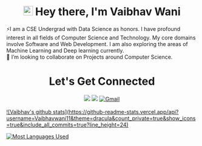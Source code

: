 <!--### Hi👋, I'm Vaibhav-->
<h1 align="center">
    <img src="https://media.giphy.com/media/hvRJCLFzcasrR4ia7z/giphy.gif" width="25px"> Hey there, I'm Vaibhav Wani
</h1>

<!--## Hey! I'm Vaibhav Wani. <img src="https://media.giphy.com/media/hvRJCLFzcasrR4ia7z/giphy.gif" width="25px">-->
 ⚡I am a CSE Undergrad with Data Science as honors. I have profound interest in all fields of Computer Science and Technology. 
 My core domains involve Software and Web Development. I am also exploring the areas of Machine Learning and Deep learning currently. 
 <br>
 🔭 I’m looking to collaborate on Projects around Computer Science.
 
<h1 align="center">Let's Get Connected</h1>
<div align="center">
<a href="https://www.linkedin.com/in/vaibhav1106"><img src="https://img.shields.io/badge/linkedin-%230077B5.svg?style=for-the-badge&logo=linkedin&logoColor=white"></a>
<!--[<img src="https://img.shields.io/badge/linkedin-%230077B5.svg?&style=for-the-badge&logo=linkedin&logoColor=white" />](https://www.linkedin.com/in/tanmaypardeshi) -->
<!--[<img src="https://img.shields.io/badge/-vaibhavwani-c14438?style=for-the-badge&logo=Gmail&logoColor=white"/>](mailto:vaibhavwani2428@gmail.com) -->
<!--[<img src="https://img.shields.io/badge/Twitter-1DA1F2?style=for-the-badge&logo=twitter&logoColor=white"](https://twitter.com/_Vaibhav1106_) -->
<a href="https://twitter.com/_vaibhav11_" target="_blank"><img src="https://img.shields.io/badge/twitter-%2300acee.svg?&style=for-the-badge&logo=twitter&logoColor=white&alt=twitter" /></a>
<a href="mailto:vaibhavwani2428@gmail.com"><img  alt="Gmail" src="https://img.shields.io/badge/Gmail-D14836?style=for-the-badge&logo=gmail&logoColor=white" />
 </div>

<br>    
![Vaibhav's github stats](https://github-readme-stats.vercel.app/api?username=Vaibhavwani11&theme=dracula&count_private=true&show_icons=true&include_all_commits=true?line_height=24) 
    
![Most Languages Used](https://github-readme-stats.vercel.app/api/top-langs/?username=Vaibhavwani11&theme=dracula&layout=compact&langs_count=8)
                                                                                                                             
<!--[![Vaibhav’s github stats](https://github-readme-stats.vercel.app/api?username=Vaibhavwani11)](https://github.com/Vaibhavwani11)-->
<!--START_SECTION:activity-->

<!--
**Vaibhavwani11/Vaibhavwani11** is a ✨ _special_ ✨ repository because its `README.md` (this file) appears on your GitHub profile.

Here are some ideas to get you started:

- 🔭 I’m currently working on ...
- 🌱 I’m currently learning ...
- 👯 I’m looking to collaborate on ...
- 🤔 I’m looking for help with ...
- 💬 Ask me about ...
- 📫 How to reach me: ...
- 😄 Pronouns: ...
- ⚡ Fun fact: ...
-->

